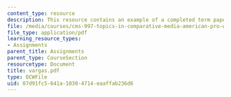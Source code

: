 ```yaml
---
content_type: resource
description: This resource contains an example of a completed term paper.
file: /media/courses/cms-997-topics-in-comparative-media-american-pro-wrestling-spring-2007/07d91fc5641a10304714eaaffab236d6_vargas.pdf
file_type: application/pdf
learning_resource_types:
- Assignments
parent_title: Assignments
parent_type: CourseSection
resourcetype: Document
title: vargas.pdf
type: OCWFile
uid: 07d91fc5-641a-1030-4714-eaaffab236d6
---
```

